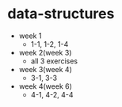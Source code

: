 # data-structures
- week 1
  - 1-1, 1-2, 1-4
- week 2(week 3)
  - all 3 exercises
- week 3(week 4)
  - 3-1, 3-3
- week 4(week 6)
  - 4-1, 4-2, 4-4
